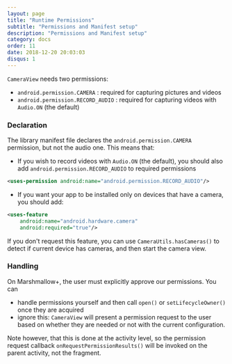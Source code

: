 ```yaml
---
layout: page
title: "Runtime Permissions"
subtitle: "Permissions and Manifest setup"
description: "Permissions and Manifest setup"
category: docs
order: 11
date: 2018-12-20 20:03:03
disqus: 1
---
```


`CameraView` needs two permissions:

- `android.permission.CAMERA` : required for capturing pictures and videos
- `android.permission.RECORD_AUDIO` : required for capturing videos with `Audio.ON` (the default)

### Declaration

The library manifest file declares the `android.permission.CAMERA` permission, but not the audio one.
This means that:

- If you wish to record videos with `Audio.ON` (the default), you should also add
  `android.permission.RECORD_AUDIO` to required permissions

```xml
<uses-permission android:name="android.permission.RECORD_AUDIO"/>
```

- If you want your app to be installed only on devices that have a camera, you should add:

```xml
<uses-feature
    android:name="android.hardware.camera"
    android:required="true"/>
```

If you don't request this feature, you can use `CameraUtils.hasCameras()` to detect if current
device has cameras, and then start the camera view.

### Handling

On Marshmallow+, the user must explicitly approve our permissions. You can

- handle permissions yourself and then call `open()` or `setLifecycleOwner()` once they are acquired
- ignore this: `CameraView` will present a permission request to the user based on
  whether they are needed or not with the current configuration.
  
Note however, that this is done at the activity level, so the permission request callback 
`onRequestPermissionResults()` will be invoked on the parent activity, not the fragment.